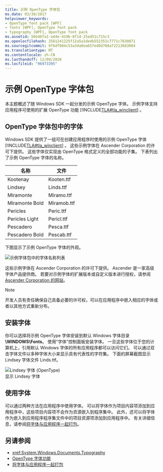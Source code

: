```yaml
---
title: 示例 OpenType 字体包
ms.date: 03/30/2017
helpviewer_keywords:
- OpenType font pack [WPF]
- fonts [WPF], OpenType font pack
- typography [WPF], OpenType font pack
ms.assetid: 56b46fa1-a44e-419b-8f14-25ad51c715c3
ms.openlocfilehash: 2581241225f12a5a1de4b552351c7771c7830871
ms.sourcegitcommit: 9f6df084c53a3da0ea657ed0d708a72213683084
ms.translationtype: MT
ms.contentlocale: zh-CN
ms.lasthandoff: 12/09/2020
ms.locfileid: "96973395"
---
```

# <a name="sample-opentype-font-pack"></a>示例 OpenType 字体包
本主题概述了随 Windows SDK 一起分发的示例 OpenType 字体。 示例字体支持应用程序可使用的扩展 OpenType 功能 [!INCLUDE[TLA#tla_winclient](../../../includes/tlasharptla-winclient-md.md)] 。  

<a name="overview"></a>
## <a name="fonts-in-the-opentype-font-pack"></a>OpenType 字体包中的字体  
 Windows SDK 提供了一组可在创建应用程序时使用的示例 OpenType 字体 [!INCLUDE[TLA#tla_winclient](../../../includes/tlasharptla-winclient-md.md)] 。 这些示例字体在 Ascender Corporation 的许可下提供。 这些字体仅实现由 OpenType 格式定义的全部功能的子集。 下表列出了示例 OpenType 字体的名称。  
  
|**名称**|**文件**|  
|--------------|--------------|  
|Kootenay|Kooten.ttf|  
|Lindsey|Linds.ttf|  
|Miramonte|Miramo.ttf|  
|Miramonte Bold|Miramob.ttf|  
|Pericles|Peric.ttf|  
|Pericles Light|Pericl.ttf|  
|Pescadero|Pesca.ttf|  
|Pescadero Bold|Pescab.ttf|  
  
 下图显示了示例 OpenType 字体的外观。  
  
 ![示例字体包中的字体名称列表](./media/sample-opentype-font-pack/font-names-sample-pack.gif)  
  
 这些示例字体在 Ascender Corporation 的许可下提供。 Ascender 是一家高级字体产品提供商。 若要对示例字体的扩展版本或自定义版本进行授权，请参阅 [Ascender Corporation 的网站](https://www.monotype.com/)。  
  
> [!NOTE]
> 开发人员有责任确保自己具备必要的许可权，可以在应用程序中嵌入相应的字体或者以其他方式重新分布。  
  
<a name="installing_the_fonts"></a>
## <a name="installing-the-fonts"></a>安装字体  
 你可以选择将示例 OpenType 字体安装到默认 Windows 字体目录 **\WINDOWS\Fonts**。 使用“字体”控制面板安装字体。 一旦这些字体位于您的计算机上，引用默认 Windows 字体的所有应用程序都可以访问它们。 可以通过双击字体文件以多种字体大小来显示具有代表性的字符集。 下面的屏幕截图显示 Lindsey 字体文件 Linds.ttf。  
  
 ![Lindsey 字体 (OpenType)](./media/typographyinwpf-04.png "TypographyInWPF_04")  
显示 Lindsey 字体  
  
<a name="using_the_fonts"></a>
## <a name="using-the-fonts"></a>使用字体  
 可以通过两种方法在应用程序中使用字体。 可以将字体作为项目内容项添加到应用程序中，这些项目内容项不会作为资源嵌入到程序集中。 此外，还可以将字体作为嵌入到应用程序程序集文件中的项目资源项添加到应用程序中。 有关详细信息，请参阅[将字体与应用程序一起打包](packaging-fonts-with-applications.md)。  
  
## <a name="see-also"></a>另请参阅

- <xref:System.Windows.Documents.Typography>
- [OpenType 字体功能](opentype-font-features.md)
- [将字体与应用程序一起打包](packaging-fonts-with-applications.md)
